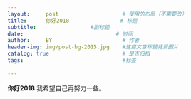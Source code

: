 ```yaml
---
layout:     post                    # 使用的布局（不需要改）
title:      你好2018                # 标题 
subtitle:   			  #副标题
date:         	                  # 时间
author:     BY                      # 作者
header-img: img/post-bg-2015.jpg    #这篇文章标题背景图片
catalog: true                       # 是否归档
tags:                               #标签
   
---
```


**你好2018**
我希望自己再努力一些。
